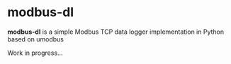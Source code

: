 # modbus-dl
**modbus-dl** is a simple Modbus TCP data logger implementation in Python based on umodbus  

Work in progress...